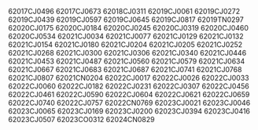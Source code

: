 62017CJ0496
62017CJ0673
62018CJ0311
62019CJ0061
62019CJ0272
62019CJ0439
62019CJ0597
62019CJ0645
62019CJ0817
62019TN0297
62020CJ0175
62020CJ0184
62020CJ0245
62020CJ0319
62020CJ0460
62020CJ0534
62021CJ0034
62021CJ0077
62021CJ0129
62021CJ0132
62021CJ0154
62021CJ0180
62021CJ0204
62021CJ0205
62021CJ0252
62021CJ0268
62021CJ0300
62021CJ0306
62021CJ0340
62021CJ0446
62021CJ0453
62021CJ0487
62021CJ0560
62021CJ0579
62021CJ0634
62021CJ0667
62021CJ0683
62021CJ0687
62021CJ0741
62021CJ0768
62021CJ0807
62021CN0204
62022CJ0017
62022CJ0026
62022CJ0033
62022CJ0060
62022CJ0182
62022CJ0231
62022CJ0307
62022CJ0456
62022CJ0461
62022CJ0590
62022CJ0604
62022CJ0621
62022CJ0659
62022CJ0740
62022CJ0757
62022CN0769
62023CJ0021
62023CJ0046
62023CJ0065
62023CJ0169
62023CJ0200
62023CJ0394
62023CJ0416
62023CJ0507
62023CO0312
62024CN0829
